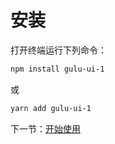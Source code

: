 # 安装

打开终端运行下列命令：

```bash
npm install gulu-ui-1
```

或

```bash
yarn add gulu-ui-1
```

下一节：[开始使用](#/doc/get-started)